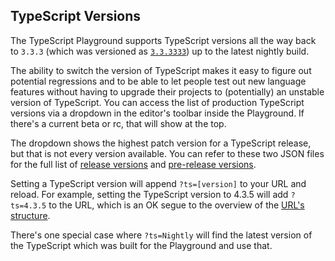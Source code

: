 ## TypeScript Versions

The TypeScript Playground supports TypeScript versions all the way back to `3.3.3` (which was versioned as [`3.3.3333`](https://github.com/Microsoft/TypeScript/issues/30032)) up to the latest nightly build.

The ability to switch the version of TypeScript makes it easy to figure out potential regressions and to be able to let people test out new language features without having to upgrade their projects to (potentially) an unstable version of TypeScript. You can access the list of production TypeScript versions via a dropdown in the editor's toolbar inside the Playground. If there's a current beta or rc, that will show at the top.

The dropdown shows the highest patch version for a TypeScript release, but that is not every version available. You can refer to these two JSON files for the full list of [release versions](https://tswebinfra-static-web-temp-geh2cke5fmbadkda.z01.azurefd.net/indexes/releases.json) and [pre-release versions](https://tswebinfra-static-web-temp-geh2cke5fmbadkda.z01.azurefd.net/indexes/pre-releases.json).

Setting a TypeScript version will append `?ts=[version]` to your URL and reload. For example, setting the TypeScript version to 4.3.5 will add `?ts=4.3.5` to the URL, which is an OK segue to the overview of the [URL's structure](/play#handbook-10).

There's one special case where `?ts=Nightly` will find the latest version of the TypeScript which was built for the Playground and use that.
